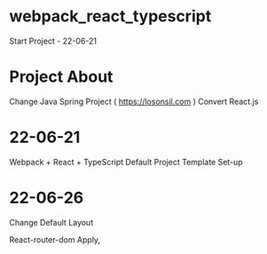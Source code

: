 # webpack_react_typescript

Start Project - 22-06-21

# Project About

Change Java Spring Project ( https://losonsil.com ) Convert React.js

# 22-06-21
Webpack + React + TypeScript Default Project Template Set-up

# 22-06-26
Change Default Layout

React-router-dom Apply,